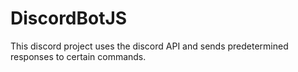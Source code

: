 # DiscordBotJS

This discord project uses the discord API and sends predetermined responses to certain commands.
